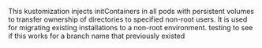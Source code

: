 This kustomization injects initContainers in all pods with persistent volumes to transfer ownership of directories to
specified non-root users. It is used for migrating existing installations to a non-root environment.
testing to see if this works for a branch name that previously existed
